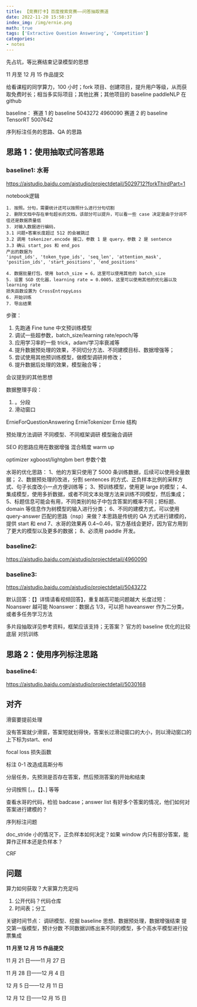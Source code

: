```yaml
---
title: 【竞赛打卡】百度搜索竞赛——问答抽取赛道
date: 2022-11-20 15:58:37
index_img: /img/ernie.png
math: true
tags: ['Extractive Question Answering', 'Competition']
categories: 
- notes
---
```


先占坑，等比赛结束记录模型的思想

<!--more--->

11 月至 12 月 15 作品提交

给看课程的同学算力，100 小时；fork 项目、创建项目，提升用户等级，从而获取免费时长；相当多实际项目；其他比赛；其他项目的 baseline paddleNLP 在 github

baseline：
赛道 1 的 baseline 5043272 4960090
赛道 2 的 baseline TensorRT 5007642

序列标注任务的思路、QA 的思路

## 思路 1：使用抽取式问答思路

### baseline1: 水哥

https://aistudio.baidu.com/aistudio/projectdetail/5029712?forkThirdPart=1

notebook逻辑

```
1. 按照。分句，需要统计还可以按照什么进行分句切割
2. 删除文档中存在单句超长的文档，该部分可以提升，可以看一些 case 决定是由于分词不佳还是数据质量低
3. 对输入数据进行编码，
3.1 问题+答案长度超过 512 的会被跳过
3.2 调用 tokenizer.encode 接口，参数 1 是 query，参数 2 是 sentence
3.3 确认 start_pos 和 end_pos
产出的数据为
'input_ids', 'token_type_ids', 'seq_len', 'attention_mask', 'position_ids', 'start_positions', 'end_positions'

4. 数据批量打包，使用 batch_size = 6，这里可以使用其他的 batch_size
5. 设置 SGD 优化器，learning rate = 0.0005，这里可以使用其他的优化器以及learning rate
损失函数设置为 CrossEntropyLoss
6. 开始训练
7. 导出结果
```

步骤：
1. 先跑通 Fine tune 中文预训练模型
2. 调试一些超参数，batch_size/learning rate/epoch/等
3. 应用学习率的一些 trick，adam/学习率衰减等
4. 提升数据预处理的效果，不同切分方法、不同建模目标、数据增强等；
5. 尝试使用其他预训练模型，做模型调研并修改；
6. 提升数据后处理的效果，模型融合等；

会议提到的其他思想

数据整理手段：
1. 。分段
2. 滑动窗口

ErnieForQuestionAnswering
ErnieTokenizer
Ernie 结构

预处理方法调研
不同模型、不同框架调研
模型融合调研

SEO 的思路应用在数据增强
混合精度
warm up


optimizer
xgboost/lightgbm
bert 参数个数

水哥的优化思路：
1、他的方案只使用了 5000 条训练数据，后续可以使用全量数据；
2、数据预处理的改进，分割 sentences 的方式、正负样本比例的采样方式、句子长度改小一点方便训练等；
3、预训练模型，使用更 large 的模型；
4、集成模型，使用多折数据，或者不同文本处理方法来训练不同模型，然后集成；
5、标题信息可能会有用，不同类别的帖子中包含答案的概率不同；把标题、domain 等信息作为树模型的输入进行分类；
6、不同的建模方式，可以使用 query-answer 匹配的思路（nsp）来做？本思路是传统的 QA 方式进行建模的，提供 start 和 end
7、水哥的效果再 0.4~0.46，官方基线会更好，因为官方用到了更大的模型以及更多的数据；
8、必须用 paddle 开发。

### baseline2: 

https://aistudio.baidu.com/aistudio/projectdetail/4960090

### baseline3:

https://aistudio.baidu.com/aistudio/projectdetail/5043272

默认回答：【】详情请看视频回答】，重复越高可能问题越大
长度过短：Noanswer 越可能
Noanswer：数据占 1/3，可以把 haveanswer 作为二分类，或者多任务学习方法

多片段抽取详见参考资料，框架应该支持；无答案？
官方的 baseline 优化的比较底层
对抗训练

## 思路 2：使用序列标注思路

### baseline4:

https://aistudio.baidu.com/aistudio/projectdetail/5030168

## 对齐

滑窗要提前处理

没有答案就少滑窗，答案短就划得快，答案长过滑动窗口的大小，则以滑动窗口的上下标为start、end

focal loss 损失函数

标注 0-1 改造成高斯分布

分层任务，先预测是否存在答案，然后预测答案的开始和结束

分词按照 [，。【】、] 等等

查看水哥的代码，检验 badcase；answer list 有好多个答案的情况，他们如何对答案进行建模的？

序列标注问题

doc_stride 小的情况下，正负样本如何决定？如果 window 内只有部分答案，能算作正样本还是负样本？

CRF

## 问题

算力如何获取？大家算力充足吗

1. 公开代码？代码仓库
2. 时间表；分工

关键时间节点：
调研模型、挖掘 baseline 思想、数据预处理，数据增强结束
提交第一版模型，预计分数
不同数据训练出来不同的模型，多个高水平模型进行投票集成


**11 月至 12 月 15 作品提交**

11 月 21 日——11 月 27 日

11 月 28 日——12 月 4 日

12 月 5 日——12 月 11 日

12 月 12 日——12 月 15 日